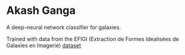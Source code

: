 # Akash Ganga
A deep-neural network classifier for galaxies.

Trained with data from the EFIGI (Extraction de Formes Idealisées de Galaxies en Imagerie) [dataset](https://www.astromatic.net/projects/efigi "EFIGI Dataset")

